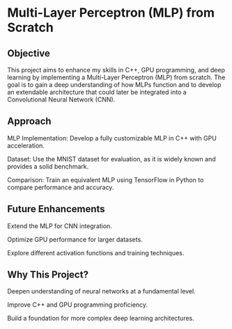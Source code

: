 # Multi-Layer Perceptron (MLP) from Scratch

## Objective

This project aims to enhance my skills in C++, GPU programming, and deep learning by implementing a Multi-Layer Perceptron (MLP) from scratch. The goal is to gain a deep understanding of how MLPs function and to develop an extendable architecture that could later be integrated into a Convolutional Neural Network (CNN).

## Approach

MLP Implementation: Develop a fully customizable MLP in C++ with GPU acceleration.

Dataset: Use the MNIST dataset for evaluation, as it is widely known and provides a solid benchmark.

Comparison: Train an equivalent MLP using TensorFlow in Python to compare performance and accuracy.

## Future Enhancements

Extend the MLP for CNN integration.

Optimize GPU performance for larger datasets.

Explore different activation functions and training techniques.

## Why This Project?

Deepen understanding of neural networks at a fundamental level.

Improve C++ and GPU programming proficiency.

Build a foundation for more complex deep learning architectures.
